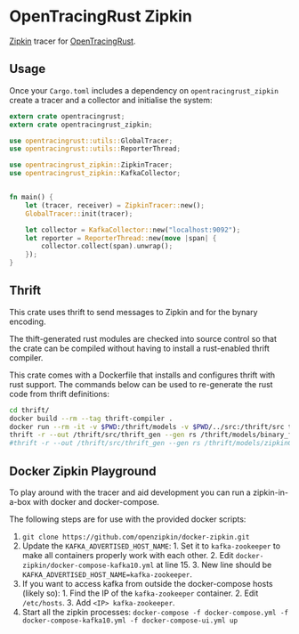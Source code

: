 OpenTracingRust Zipkin
======================
[Zipkin](https://zipkin.io/) tracer for [OpenTracingRust](https://docs.rs/opentracingrust/0.3.0/opentracingrust/).


Usage
-----
Once your `Cargo.toml` includes a dependency on `opentracingrust_zipkin`
create a tracer and a collector and initialise the system:

```rust
extern crate opentracingrust;
extern crate opentracingrust_zipkin;

use opentracingrust::utils::GlobalTracer;
use opentracingrust::utils::ReporterThread;

use opentracingrust_zipkin::ZipkinTracer;
use opentracingrust_zipkin::KafkaCollector;


fn main() {
    let (tracer, receiver) = ZipkinTracer::new();
    GlobalTracer::init(tracer);

    let collector = KafkaCollector::new("localhost:9092");
    let reporter = ReporterThread::new(move |span| {
        collector.collect(span).unwrap();
    });
}
```


Thrift
------
This crate uses thrift to send messages to Zipkin and for the bynary encoding.

The thift-generated rust modules are checked into source control so that the
crate can be compiled without having to install a rust-enabled thrift compiler.

This crate comes with a Dockerfile that installs and configures thrift with rust support.
The commands below can be used to re-generate the rust code from thrift definitions:

```bash
cd thrift/
docker build --rm --tag thrift-compiler .
docker run --rm -it -v $PWD:/thrift/models -v $PWD/../src:/thrift/src thrift-compiler bash
thrift -r --out /thrift/src/thrift_gen --gen rs /thrift/models/binary_format.thrift
#thrift -r --out /thrift/src/thrift_gen --gen rs /thrift/models/zipkinCore.thrift
```


Docker Zipkin Playground
------------------------
To play around with the tracer and aid development you can run a
zipkin-in-a-box with docker and docker-compose.

The following steps are for use with the provided docker scripts:

  1. `git clone https://github.com/openzipkin/docker-zipkin.git`
  2. Update the `KAFKA_ADVERTISED_HOST_NAME`:
    1. Set it to `kafka-zookeeper` to make all containers properly work with each other.
    2. Edit `docker-zipkin/docker-compose-kafka10.yml` at line 15.
    3. New line should be `KAFKA_ADVERTISED_HOST_NAME=kafka-zookeeper`.
  3. If you want to access kafka from outside the docker-compose hosts (likely so):
    1. Find the IP of the `kafka-zookeeper` container.
    2. Edit `/etc/hosts`.
    3. Add `<IP> kafka-zookeeper`.
  4. Start all the zipkin processes: `docker-compose -f docker-compose.yml -f docker-compose-kafka10.yml -f docker-compose-ui.yml up`
